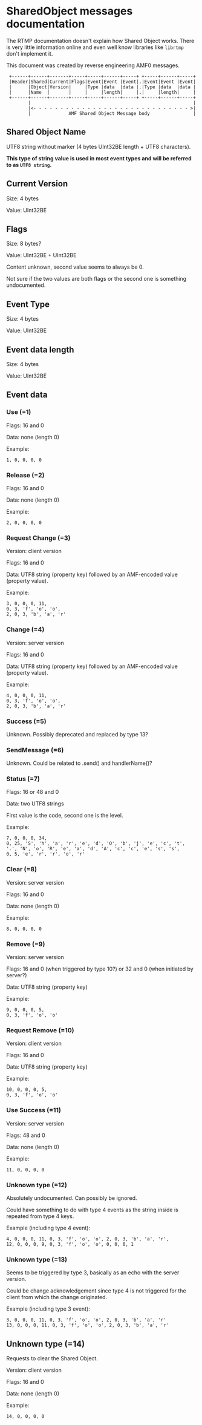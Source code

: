 # SharedObject messages documentation

The RTMP documentation doesn't explain how Shared Object works.
There is very little information online and even well know libraries like `librtmp` don't implement it.

This document was created by reverse engineering AMF0 messages.

```
 +------+------+-------+-----+-----+------+-----+ +-----+------+-----+
 |Header|Shared|Current|Flags|Event|Event |Event|.|Event|Event |Event|
 |      |Object|Version|     |Type |data  |data |.|Type |data  |data |
 |      |Name  |       |     |     |length|     |.|     |length|     |
 +------+------+-------+-----+-----+------+-----+ +-----+------+-----+
        |                                                            |
        |<- - - - - - - - - - - - - - - - - - - - - - - - - - - - - >|
        |              AMF Shared Object Message body                |
```

## Shared Object Name

UTF8 string without marker (4 bytes UInt32BE length + UTF8 characters).

__This type of string value is used in most event types and will be referred to as `UTF8 string`.__

## Current Version

Size: 4 bytes

Value: UInt32BE

## Flags

Size: 8 bytes?

Value: UInt32BE + UInt32BE

Content unknown, second value seems to always be 0.

Not sure if the two values are both flags or the second one is something undocumented.

## Event Type

Size: 4 bytes

Value: UInt32BE

## Event data length

Size: 4 bytes

Value: UInt32BE

## Event data

### Use (=1)

Flags: 16 and 0

Data: none (length 0)

Example:
```
1, 0, 0, 0, 0
```

### Release (=2)

Flags: 16 and 0

Data: none (length 0)

Example:
```
2, 0, 0, 0, 0
```

### Request Change (=3)

Version: client version

Flags: 16 and 0

Data: UTF8 string (property key) followed by an AMF-encoded value (property value).

Example:
```
3, 0, 0, 0, 11,
0, 3, 'f', 'o', 'o',
2, 0, 3, 'b', 'a', 'r'
```

### Change (=4)

Version: server version

Flags: 16 and 0

Data: UTF8 string (property key) followed by an AMF-encoded value (property value).

Example:
```
4, 0, 0, 0, 11,
0, 3, 'f', 'o', 'o',
2, 0, 3, 'b', 'a', 'r'
```

### Success (=5)

Unknown. Possibly deprecated and replaced by type 13?

### SendMessage (=6)

Unknown. Could be related to .send() and handlerName()?

### Status (=7)

Flags: 16 or 48 and 0

Data: two UTF8 strings

First value is the code, second one is the level.

Example:
```
7, 0, 0, 0, 34,
0, 25, 'S', 'h', 'a', 'r', 'e', 'd', 'O', 'b', 'j', 'e', 'c', 't', '.', 'N', 'o', 'R', 'e', 'a', 'd', 'A', 'c', 'c', 'e', 's', 's',
0, 5, 'e', 'r', 'r', 'o', 'r'
```

### Clear (=8)

Version: server version

Flags: 16 and 0

Data: none (length 0)

Example:
```
8, 0, 0, 0, 0
```

### Remove (=9)

Version: server version

Flags: 16 and 0 (when triggered by type 10?) or 32 and 0 (when initiated by server?)

Data: UTF8 string (property key)

Example:
```
9, 0, 0, 0, 5,
0, 3, 'f', 'o', 'o'
```

### Request Remove (=10)

Version: client version

Flags: 16 and 0

Data: UTF8 string (property key)

Example:
```
10, 0, 0, 0, 5,
0, 3, 'f', 'o', 'o'
```

### Use Success (=11)

Version: server version

Flags: 48 and 0

Data: none (length 0)

Example:
```
11, 0, 0, 0, 0
```

### Unknown type (=12)

Absolutely undocumented. Can possibly be ignored.

Could have something to do with type 4 events as the string inside is repeated from type 4 keys.

Example (including type 4 event):
```
4, 0, 0, 0, 11, 0, 3, 'f', 'o', 'o', 2, 0, 3, 'b', 'a', 'r',
12, 0, 0, 0, 9, 0, 3, 'f', 'o', 'o', 0, 0, 0, 1
```

### Unknown type (=13)

Seems to be triggered by type 3, basically as an echo with the server version.

Could be change acknowledgement since type 4 is not triggered for the client from which the change originated.

Example (including type 3 event):
```
3, 0, 0, 0, 11, 0, 3, 'f', 'o', 'o', 2, 0, 3, 'b', 'a', 'r'
13, 0, 0, 0, 11, 0, 3, 'f', 'o', 'o', 2, 0, 3, 'b', 'a', 'r'
```

## Unknown type (=14)

Requests to clear the Shared Object.

Version: client version

Flags: 16 and 0

Data: none (length 0)

Example:
```
14, 0, 0, 0, 0
```
